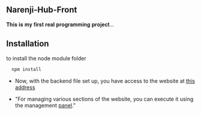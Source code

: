 ## Narenji-Hub-Front
𝐓𝐡𝐢𝐬 𝐢𝐬 𝐦𝐲 𝐟𝐢𝐫𝐬𝐭 𝐫𝐞𝐚𝐥 𝐩𝐫𝐨𝐠𝐫𝐚𝐦𝐦𝐢𝐧𝐠 𝐩𝐫𝐨𝐣𝐞𝐜𝐭...

## Installation

to install the node module folder

```bash
  npm install

```
 - Now, with the backend file set up, you have access to the website at [this address](https://github.com/ThearyanThe/Narenji-Hub-Backend)



- "For managing various sections of the website, you can execute it using the management [panel](https://github.com/ThearyanThe/Narenji-Hub-Panel)."
